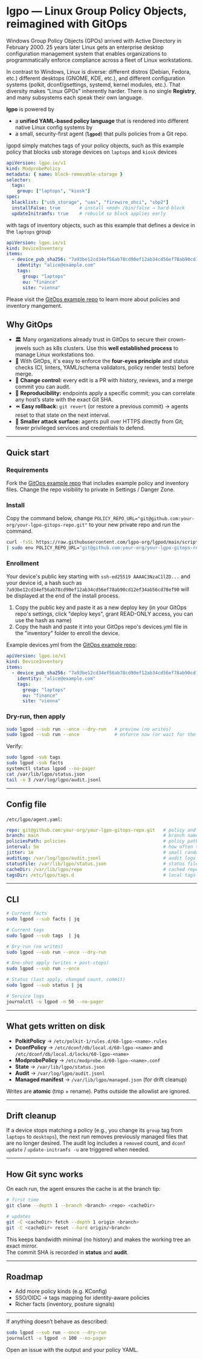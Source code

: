 # lgpo — Linux Group Policy Objects, reimagined with GitOps

Windows Group Policy Objects (GPOs) arrived with Active Directory in February 2000. 25 years later Linux gets an enterprise desktop configuration management system that enables organizations to programmatically enforce compliance across a fleet of Linux workstations. 

In contrast to Windows, Linux is diverse: different distros (Debian, Fedora, etc.) different desktops (GNOME, KDE, etc.), and different configuration systems (polkit, dconf/gsettings, systemd, kernel modules, etc.). That diversity makes “Linux GPOs” inherently harder. There is no single **Registry**, and many subsystems each speak their own language. 

**lgpo** is powered by 
- a **unified YAML-based policy language** that is rendered into different native Linux config systems by
- a small, security-first agent (**`lgpod`**) that pulls policies from a Git repo.

lgopd simply matches tags of your policy objects, such as this example policy that blocks usb storage devices on `laptops` and `kiosk` devices 

```yaml
apiVersion: lgpo.io/v1
kind: ModprobePolicy
metadata: { name: block-removable-storage }
selector:
  tags:
    group: ["laptops", "kiosk"]
spec:
  blacklist: ["usb_storage", "uas", "firewire_ohci", "sbp2"]
  installFalse: true       # install <mod> /bin/false → hard-block
  updateInitramfs: true    # rebuild so block applies early
```

with tags of inventory objects, such as this example that defines a device in the `laptops` group

```yaml
apiVersion: lgpo.io/v1
kind: DeviceInventory
items:
  - device_pub_sha256: "7a93be12cd34ef56ab78cd90ef12ab34cd56ef78ab90cd12ef34ab56cd78ef90"
    identity: "alice@example.com"
    tags:
      group: "laptops"
      ou: "finance"
      site: "vienna"
```

Please visit the [GitOps example repo](https://github.com/lgpo-org/lgpo-gitops-example) to learn more about policies and inventory mangement.

## Why GitOps
- 🏛️  Many organizations already trust in GitOps to secure their crown-jewels such as k8s clusters. Use this **well established process** to manage Linux workstations too.
- 👀  With GitOps, it's easy to enforce the **four-eyes principle** and status checks (CI, linters, YAML/schema validators, policy render tests) before merge.  
- 🔐 **Change control:** every edit is a PR with history, reviews, and a merge commit you can audit.  
- 🔁 **Reproducibility:** endpoints apply a specific commit; you can correlate any host’s state with the exact Git SHA.  
- ⏪ **Easy rollback:** `git revert` (or restore a previous commit) → agents reset to that state on the next interval.  
- 🧱 **Smaller attack surface:** agents pull over HTTPS directly from Git; fewer privileged services and credentials to defend.

---

## Quick start

### Requirements

Fork the [GitOps example repo](https://github.com/lgpo-org/lgpo-gitops-example) that includes example policy and inventory files. Change the repo visibility to private in Settings / Danger Zone.  

### Install

Copy the command below, change `POLICY_REPO_URL="git@github.com:your-org/your-lgpo-gitops-repo.git"` to your new private repo and run the command.

```bash
curl -fsSL https://raw.githubusercontent.com/lgpo-org/lgpod/main/scripts/install-lgpo.sh \
| sudo env POLICY_REPO_URL="git@github.com:your-org/your-lgpo-gitops-repo.git" POLICY_BRANCH="main" bash
```

### Enrollment
Your device's public key starting with `ssh-ed25519 AAAAC3NzaC1lZD...` and your device id, a hash such as ```7a93be12cd34ef56ab78cd90ef12ab34cd56ef78ab90cd12ef34ab56cd78ef90``` will be displayed at the end of the install process.
1. Copy the public key and paste it as a new deploy key (in your GitOps repo's settings, click "deploy keys", grant READ-ONLY access, you can use the hash as name)
2. Copy the hash and paste it into your GitOps repo's devices.yml file in the "inventory" folder to enroll the device.

Example devices.yml from the [GitOps example repo](https://github.com/lgpo-org/lgpo-gitops-example/blob/main/inventory/devices.yml):

```yaml
apiVersion: lgpo.io/v1
kind: DeviceInventory
items:
  - device_pub_sha256: "7a93be12cd34ef56ab78cd90ef12ab34cd56ef78ab90cd12ef34ab56cd78ef90"
    identity: "alice@example.com"
    tags:
      group: "laptops"
      ou: "finance"
      site: "vienna"
```

### Dry-run, then apply

```bash
sudo lgpod --sub run --once --dry-run   # preview (no writes)
sudo lgpod --sub run --once             # enforce now (or wait for the service interval)
```

Verify:

```bash
sudo lgpod -sub tags
sudo lgpod -sub facts
systemctl status lgpod --no-pager
cat /var/lib/lgpo/status.json
tail -n 3 /var/log/lgpo/audit.jsonl
```

---

## Config file

`/etc/lgpo/agent.yaml`:

```yaml
repo: git@github.com:your-org/your-lgpo-gitops-repo.git   # policy and inventory repo
branch: main                                              # branch name
policiesPath: policies                                    # policy path in repo
interval: 5m                                              # how often to sync/apply
jitter: 1m                                                # small randomness to avoid herd behavior
auditLog: /var/log/lgpo/audit.jsonl                       # audit logs path
statusFile: /var/lib/lgpo/status.json                     # status file path
cacheDir: /var/lib/lgpo/repo                              # cached repo path
tagsDir: /etc/lgpo/tags.d                                 # local tags folder
```

---

## CLI 

```bash
# Current facts
sudo lgpod --sub facts | jq

# Current tags
sudo lgpod --sub tags  | jq

# Dry-run (no writes)
sudo lgpod --sub run --once --dry-run

# One-shot apply (writes + post-steps)
sudo lgpod --sub run --once

# Status (last apply, changed count, commit)
sudo lgpod --sub status | jq

# Service logs
journalctl -u lgpod -n 50 --no-pager
```

---

## What gets written on disk

- **PolkitPolicy** → `/etc/polkit-1/rules.d/60-lgpo-<name>.rules`  
- **DconfPolicy** → `/etc/dconf/db/local.d/60-lgpo-<name>` and `/etc/dconf/db/local.d/locks/60-lgpo-<name>`  
- **ModprobePolicy** → `/etc/modprobe.d/60-lgpo-<name>.conf`  
- **State** → `/var/lib/lgpo/status.json`  
- **Audit** → `/var/log/lgpo/audit.jsonl`  
- **Managed manifest** → `/var/lib/lgpo/managed.json` (for drift cleanup)

Writes are **atomic** (tmp + rename). Paths outside the allowlist are ignored.

---

## Drift cleanup

If a device stops matching a policy (e.g., you change its `group` tag from `laptops` to `desktops`), the next run removes previously managed files that are no longer desired. The audit log includes a `removed` count, and `dconf update` / `update-initramfs -u` are triggered when needed.

---

## How Git sync works

On each run, the agent ensures the cache is at the branch tip:

```bash
# first time
git clone --depth 1 --branch <branch> <repo> <cacheDir>

# updates
git -C <cacheDir> fetch --depth 1 origin <branch>
git -C <cacheDir> reset --hard origin/<branch>
```

This keeps bandwidth minimal (no history) and makes the working tree an exact mirror.  
The commit SHA is recorded in **status** and **audit**.

---

## Roadmap

- Add more policy kinds (e.g. KConfig) 
- SSO/OIDC → tags mapping for identity-aware policies
- Richer facts (inventory, posture signals)  

---

If anything doesn’t behave as described:

```bash
sudo lgpod --sub run --once --dry-run
journalctl -u lgpod -n 100 --no-pager
```

Open an issue with the output and your policy YAML.

